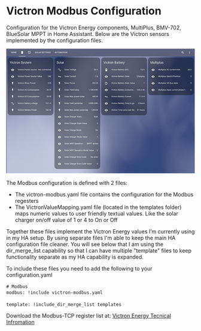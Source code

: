 # **Victron Modbus Configuration**

Configuration for the Victron Energy components, MultiPlus, BMV-702, BlueSolar MPPT in Home Assistant.
Below are the Victron sensors implemented by the configuration files.

![victron-sensors](./assets/victron-sensors.jpg)

The Modbus configuration is defined with 2 files:
- The victron-modbus.yaml file contains the configuration for the Modbus regesters
- The VictronValueMapping.yaml file (located in the templates folder) maps numeric values to user friendly textual values. Like the solar charger on/off value of 1 or 4 to On or Off

Together these files implement the Victron Energy values I’m currently using in my HA setup. By using separate files I'm able to keep the main HA configuration file cleaner. You will see below that I am using the dir_merge_list capability so that I can have multiple "template" files to keep functionality separate as my HA capability is expanded.

To include these files you need to add the following to your configuration.yaml
```
# Modbus
modbus: !include victron-modbus.yaml
        
template: !include_dir_merge_list templates
```
Download the Modbus-TCP register list at:
[Victron Energy Tecnical Infromation](https://www.victronenergy.com/support-and-downloads/technical-information)
